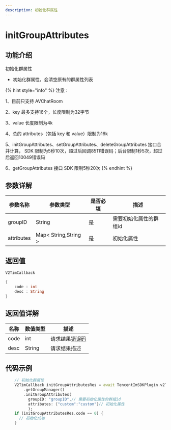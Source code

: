 ```yaml
---
description: 初始化群属性
---
```


# initGroupAttributes

## 功能介绍

初始化群属性

* 初始化群属性，会清空原有的群属性列表

{% hint style="info" %}
注意：&#x20;

1、目前只支持 AVChatRoom&#x20;

2、key 最多支持16个，长度限制为32字节&#x20;

3、value 长度限制为4k&#x20;

4、总的 attributes（包括 key 和 value）限制为16k&#x20;

5、initGroupAttributes、setGroupAttributes、deleteGroupAttributes 接口合并计算， SDK 限制为5秒10次，超过后回调8511错误码；后台限制1秒5次，超过后返回10049错误码

6、getGroupAttributes 接口 SDK 限制5秒20次
{% endhint %}

## 参数详解

| 参数名称       | 参数类型                 | 是否必填 | 描述           |
| ---------- | -------------------- | ---- | ------------ |
| groupID    | String               | 是    | 需要初始化属性的群组id |
| attributes | Map< String,String > | 是    | 初始化属性        |

## 返回值

```dart
V2TimCallback

{
    code : int
    desc : String
}
```

## 返回值详解

| 名称   | 数值类型   | 描述                                                             |
| ---- | ------ | -------------------------------------------------------------- |
| code | int    | 请求结果[错误码](https://cloud.tencent.com/document/product/269/1671) |
| desc | String | 请求结果描述                                                         |

## 代码示例  &#x20;

```dart
    // 初始化群属性
    V2TimCallback initGroupAttributesRes = await TencentImSDKPlugin.v2TIMManager
        .getGroupManager()
        .initGroupAttributes(
          groupID: "groupID",// 需要初始化属性的群组id
          attributes: {"custom":"custom"}// 初始化属性
          );
    if (initGroupAttributesRes.code == 0) {
      // 初始化成功
    }

```
